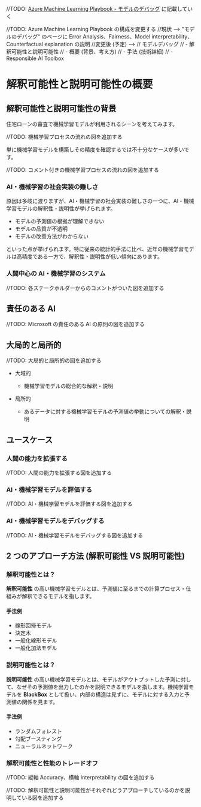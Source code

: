 //TODO: [Azure Machine Learning Playbook - モデルのデバッグ](https://konabuta.github.io/azure-machine-learning-playbook/docs/azureml/responsible-ai/rai-tech-debugging) に記載していく

//TODO: Azure Machine Learning Playbook の構成を変更する
//現状 --> "モデルのデバッグ" のページに Error Analysis、Fairness、Model interpretability、Counterfactual explanation の説明
//変更後 (予定) -->
// モデルデバッグ
// - 解釈可能性と説明可能性
//  - 概要 (背景、考え方)
//  - 手法 (技術詳細)
// - Responsible AI Toolbox




# 解釈可能性と説明可能性の概要

## 解釈可能性と説明可能性の背景
住宅ローンの審査で機械学習モデルが利用されるシーンを考えてみます。

//TODO: 機械学習プロセスの流れの図を追加する

単に機械学習モデルを構築しその精度を確認するでは不十分なケースが多いです。

//TODO: コメント付きの機械学習プロセスの流れの図を追加する


### AI・機械学習の社会実装の難しさ
原因は多岐に渡りますが、AI・機械学習の社会実装の難しさの一つに、AI・機械学習モデルの解釈性・説明性が挙げられます。

- モデルの予測値の根拠が理解できない
- モデルの品質が不透明
- モデルの改善方法がわからない

といった点が挙げられます。特に従来の統計的手法に比べ、近年の機械学習モデルは高精度である一方で、解釈性・説明性が低い傾向にあります。

### 人間中心の AI・機械学習のシステム
//TODO: 各ステークホルダーからのコメントがついた図を追加する


## 責任のある AI
//TODO: Microsoft の責任のある AI の原則の図を追加する

## 大局的と局所的
//TODO: 大局的と局所的の図を追加する
- 大域的
    - 機械学習モデルの総合的な解釈・説明

- 局所的
    - あるデータに対する機械学習モデルの予測値の挙動についての解釈・説明



## ユースケース
### 人間の能力を拡張する
//TODO: 人間の能力を拡張する図を追加する

### AI・機械学習モデルを評価する
//TODO: AI・機械学習モデルを評価する図を追加する

### AI・機械学習モデルをデバッグする
//TODO: AI・機械学習モデルをデバッグする図を追加する

## 2 つのアプローチ方法 (解釈可能性 VS 説明可能性)
### 解釈可能性とは？
**解釈可能性** の高い機械学習モデルとは、予測値に至るまでの計算プロセス・仕組みが解釈できるモデルを指します。
#### 手法例
- 線形回帰モデル
- 決定木
- 一般化線形モデル
- 一般化加法モデル

### 説明可能性とは？
**説明可能性** の高い機械学習モデルとは、モデルがアウトプットした予測に対して、なぜその予測値を出力したのかを説明できるモデルを指します。機械学習モデルを **BlackBox** として扱い、内部の構造は見ずに、モデルに対する入力と予測値の関係を見ます。
#### 手法例
- ランダムフォレスト
- 勾配ブースティング
- ニューラルネットワーク

### 解釈可能性と性能のトレードオフ
//TODO: 縦軸 Accuracy、横軸 Interpretability の図を追加する

//TODO: 解釈可能性と説明可能性がそれぞれどうアプローチしているのかを説明している図を追加する

    